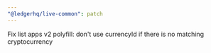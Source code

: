 ```yaml
---
"@ledgerhq/live-common": patch
---
```


Fix list apps v2 polyfill: don't use currencyId if there is no matching cryptocurrency
